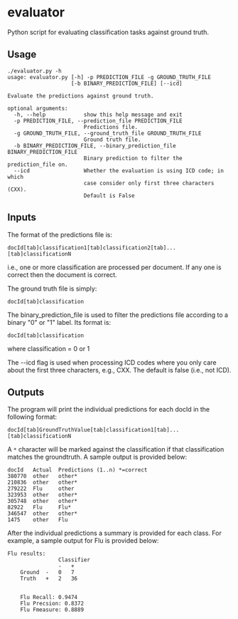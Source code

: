 evaluator
=========

Python script for evaluating classification tasks against ground truth.

## Usage

```
./evaluator.py -h
usage: evaluator.py [-h] -p PREDICTION_FILE -g GROUND_TRUTH_FILE
                    [-b BINARY_PREDICTION_FILE] [--icd]

Evaluate the predictions against ground truth.

optional arguments:
  -h, --help            show this help message and exit
  -p PREDICTION_FILE, --prediction_file PREDICTION_FILE
                        Predictions file.
  -g GROUND_TRUTH_FILE, --ground_truth_file GROUND_TRUTH_FILE
                        Ground truth file.
  -b BINARY_PREDICTION_FILE, --binary_prediction_file BINARY_PREDICTION_FILE
                        Binary prediction to filter the prediction_file on.
  --icd                 Whether the evaluation is using ICD code; in which
                        case consider only first three characters (CXX).
                        Default is False
```

## Inputs

The format of the predictions file is:

```
docId[tab]classification1[tab]classification2[tab]...[tab]classificationN
```

i.e., one or more classification are processed per document. If any one is correct then the document is correct.

The ground truth file is simply:


```
docId[tab]classification
```


The binary_prediction_file is used to filter the predictions file according to a binary "0" or "1" label. Its format is:

```
docId[tab]classification
```

where classification = 0 or 1

The --icd flag is used when processing ICD codes where you only care about the first three characters, e.g., CXX. The default is false (i.e., not ICD).

## Outputs

The program will print the individual predictions for each docId in the following format:

```
docId[tab]GroundTruthValue[tab]classification1[tab]...[tab]classificationN
```

A `*` character will be marked against the classification if that classification matches the groundtruth. A sample output is provided below:

```
docId   Actual  Predictions (1..n) *=correct
380770  other   other*
210836  other   other*
279222  Flu     other
323953  other   other*
305748  other   other*
82922   Flu     Flu*
346547  other   other*
1475    other   Flu
```

After the individual predictions a summary is provided for each class. For example, a sample output for Flu is provided below:

```
Flu results:
				Classifier
				-	+
	Ground	-	0	7
	Truth	+	2	36


	Flu Recall: 0.9474
	Flu Precsion: 0.8372
	Flu Fmeasure: 0.8889
```

